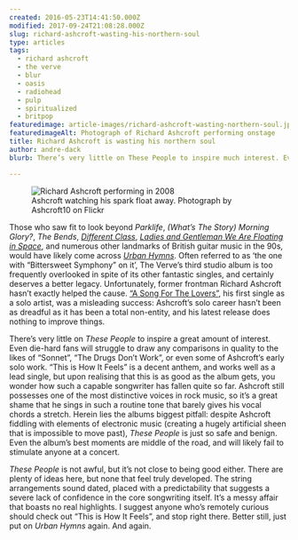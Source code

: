 ```yaml
---
created: 2016-05-23T14:41:50.000Z
modified: 2017-09-24T21:08:28.000Z
slug: richard-ashcroft-wasting-his-northern-soul
type: articles
tags:
  - richard ashcroft
  - the verve
  - blur
  - oasis
  - radiohead
  - pulp
  - spiritualized
  - britpop
featuredimage: article-images/richard-ashcroft-wasting-northern-soul.jpg
featuredimageAlt: Photograph of Richard Ashcroft performing onstage
title: Richard Ashcroft is wasting his northern soul
author: andre-dack
blurb: There’s very little on These People to inspire much interest. Even die-hard fans will struggle to hear Richard Ashcroft at his best.

---
```


<figure class="wide">
  <img src="article-images/richard-ashcroft-wasting-northern-soul.jpg" alt="Richard Ashcroft performing in 2008" />
  <figcaption>Ashcroft watching his spark float away. Photograph by Ashcroft10 on Flickr</figcaption>
</figure>

Those who saw fit to look beyond *Parklife*, *(What’s The Story) Morning Glory?*, *The Bends*, [*Different Class*](/reviews/pulp-different-class/), [*Ladies and Gentleman We Are Floating in Space*](/reviews/spiritualized-ladies-and-gentleman-we-are-floating-in-space/), and numerous other landmarks of British guitar music in the 90s, would have likely come across [*Urban Hymns*](/reviews/the-verve-urban-hymns/). Often referred to as ‘the one with “Bittersweet Symphony” on it’, The Verve’s third studio album is too frequently overlooked in spite of its other fantastic singles, and certainly deserves a better legacy. Unfortunately, former frontman Richard Ashcroft hasn’t exactly helped the cause. [“A Song For The Lovers”](https://www.youtube.com/watch?v=3FVwCm1u8mA), his first single as a solo artist, was a misleading success: Ashcroft’s solo career hasn’t been as dreadful as it has been a total non-entity, and his latest release does nothing to improve things.

There’s very little on *These People* to inspire a great amount of interest. Even die-hard fans will struggle to draw any comparisons in quality to the likes of “Sonnet”, “The Drugs Don’t Work”, or even some of Ashcroft’s early solo work. “This is How It Feels” is a decent anthem, and works well as a lead single, but upon realising that this is as good as the album gets, you wonder how such a capable songwriter has fallen quite so far. Ashcroft still possesses one of the most distinctive voices in rock music, so it’s a great shame that he sings in such a routine tone that barely gives his vocal chords a stretch. Herein lies the albums biggest pitfall: despite Ashcroft fiddling with elements of electronic music (creating a hugely artificial sheen that is impossible to move past), *These People* is just so safe and benign. Even the album’s best moments are middle of the road, and will likely fail to stimulate anyone at a concert.

*These People* is not awful, but it’s not close to being good either. There are plenty of ideas here, but none that feel truly developed. The string arrangements sound dated, placed with a predictability that suggests a severe lack of confidence in the core songwriting itself. It’s a messy affair that boasts no real highlights. I suggest anyone who’s remotely curious should check out “This is How It Feels”, and stop right there. Better still, just put on *Urban Hymns* again. And again.